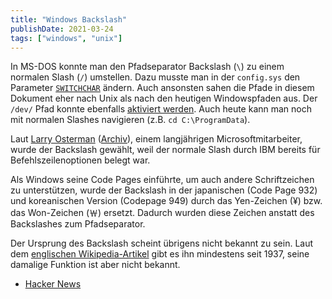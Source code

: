 ```yaml
---
title: "Windows Backslash"
publishDate: 2021-03-24
tags: ["windows", "unix"]
---
```


In MS-DOS konnte man den Pfadseparator Backslash (```\```) zu einem normalen Slash (```/```) umstellen. Dazu musste man in der ```config.sys``` den Parameter [```SWITCHCHAR```](https://github.com/microsoft/MS-DOS/blob/04a3d20ff411409ab98474892b2bb1713bde0f7f/v2.0/bin/CONFIG.DOC#L77) ändern. Auch ansonsten sahen die Pfade in diesem Dokument eher nach Unix als nach den heutigen Windowspfaden aus. Der ```/dev/``` Pfad konnte ebenfalls [aktiviert werden](https://github.com/microsoft/MS-DOS/blob/master/v2.0/bin/CONFIG.DOC#L60). Auch heute kann man noch mit normalen Slashes navigieren (z.B. ```cd C:\ProgramData```).

Laut [Larry Osterman](https://docs.microsoft.com/en-us/archive/blogs/larryosterman/why-is-the-dos-path-character) ([Archiv](https://web.archive.org/web/20210118144553/https://docs.microsoft.com/en-us/archive/blogs/larryosterman/why-is-the-dos-path-character)), einem langjährigen Microsoftmitarbeiter, wurde der Backslash gewählt, weil der normale Slash durch IBM bereits für Befehlszeilenoptionen belegt war.

Als Windows seine Code Pages einführte, um auch andere Schriftzeichen zu unterstützen, wurde der Backslash in der japanischen (Code Page 932) und koreanischen Version (Codepage 949) durch das Yen-Zeichen (¥) bzw. das Won-Zeichen (￦) ersetzt. Dadurch wurden diese Zeichen anstatt des Backslashes zum Pfadseparator.

Der Ursprung des Backslash scheint übrigens nicht bekannt zu sein. Laut dem [englischen Wikipedia-Artikel](https://en.wikipedia.org/w/index.php?title=Backslash&oldid=1013570882#History) gibt es ihn mindestens seit 1937, seine damalige Funktion ist aber nicht bekannt.

- [Hacker News](https://news.ycombinator.com/item?id=26272492)